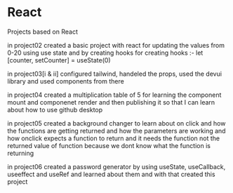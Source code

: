 # React
Projects based on React

in project02 created a basic project with react for updating the values from 0-20 using use state and by creating hooks
for creating hooks :- let [counter, setCounter] = useState(0) 

in project03[i & ii]
configured tailwind, handeled the props, used the devui library and used components from there

in project04
created a multiplication table of 5 for learning the component mount and componenet render and then publishing it so that I can learn about how to use github desktop

in project05
created a background changer to learn about on click and how the functions are getting returned and how the parameters are working and how onclick expects a function to return and it needs the function not the returned value of function because we dont know what the function is returning

in project06
created a password generator by using useState, useCallback, useeffect and useRef and learned about them and with that created this project
